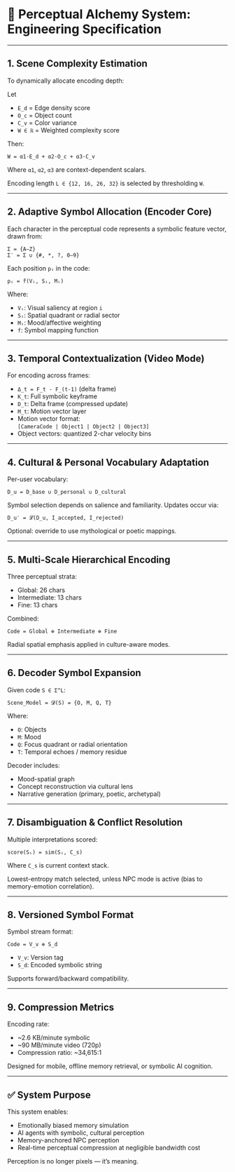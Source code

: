 
# 🧠 Perceptual Alchemy System: Engineering Specification

---

## 1. Scene Complexity Estimation

To dynamically allocate encoding depth:

Let  
- `E_d` = Edge density score  
- `O_c` = Object count  
- `C_v` = Color variance  
- `W ∈ ℝ` = Weighted complexity score

Then:

    W = α1·E_d + α2·O_c + α3·C_v

Where `α1`, `α2`, `α3` are context-dependent scalars.

Encoding length `L ∈ {12, 16, 26, 32}` is selected by thresholding `W`.

---

## 2. Adaptive Symbol Allocation (Encoder Core)

Each character in the perceptual code represents a symbolic feature vector, drawn from:

    Σ = {A–Z}
    Σ′ = Σ ∪ {#, *, ?, 0–9}

Each position `pᵢ` in the code:

    pᵢ = f(Vᵢ, Sᵢ, Mᵢ)

Where:  
- `Vᵢ`: Visual saliency at region `i`  
- `Sᵢ`: Spatial quadrant or radial sector  
- `Mᵢ`: Mood/affective weighting  
- `f`: Symbol mapping function

---

## 3. Temporal Contextualization (Video Mode)

For encoding across frames:

- `Δ_t = F_t - F_(t-1)` (delta frame)
- `K_t`: Full symbolic keyframe  
- `D_t`: Delta frame (compressed update)  
- `M_t`: Motion vector layer  
- Motion vector format:  
    `[CameraCode | Object1 | Object2 | Object3]`  
- Object vectors: quantized 2-char velocity bins

---

## 4. Cultural & Personal Vocabulary Adaptation

Per-user vocabulary:

    D_u = D_base ∪ D_personal ∪ D_cultural

Symbol selection depends on salience and familiarity. Updates occur via:

    D_u′ = 𝓛(D_u, I_accepted, I_rejected)

Optional: override to use mythological or poetic mappings.

---

## 5. Multi-Scale Hierarchical Encoding

Three perceptual strata:

- Global: 26 chars  
- Intermediate: 13 chars  
- Fine: 13 chars  

Combined:

    Code = Global ⊕ Intermediate ⊕ Fine

Radial spatial emphasis applied in culture-aware modes.

---

## 6. Decoder Symbol Expansion

Given code `S ∈ Σ^L`:

    Scene_Model = 𝓓(S) = {O, M, Q, T}

Where:  
- `O`: Objects  
- `M`: Mood  
- `Q`: Focus quadrant or radial orientation  
- `T`: Temporal echoes / memory residue

Decoder includes:

- Mood-spatial graph  
- Concept reconstruction via cultural lens  
- Narrative generation (primary, poetic, archetypal)

---

## 7. Disambiguation & Conflict Resolution

Multiple interpretations scored:

    score(Sᵢ) = sim(Sᵢ, C_s)

Where `C_s` is current context stack.

Lowest-entropy match selected, unless NPC mode is active (bias to memory-emotion correlation).

---

## 8. Versioned Symbol Format

Symbol stream format:

    Code = V_v ⊕ S_d

- `V_v`: Version tag  
- `S_d`: Encoded symbolic string

Supports forward/backward compatibility.

---

## 9. Compression Metrics

Encoding rate:

- ~2.6 KB/minute symbolic  
- ~90 MB/minute video (720p)  
- Compression ratio: ~34,615:1

Designed for mobile, offline memory retrieval, or symbolic AI cognition.

---

## ✅ System Purpose

This system enables:

- Emotionally biased memory simulation  
- AI agents with symbolic, cultural perception  
- Memory-anchored NPC perception  
- Real-time perceptual compression at negligible bandwidth cost

Perception is no longer pixels — it’s meaning.
